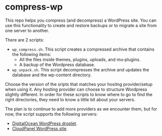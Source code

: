 # compress-wp

This repo helps you compress (and decompress) a WordPress site. You can use this functionality to create and restore backups or to migrate a site from one server to another.

There are 2 scripts:
- `wp_compress.sh`. This script creates a compressed archive that contains the following items:
  - All the files inside themes, plugins, uploads, and mu-plugins.
  - A backup of the Wordpress database.
- `wp_unpack.sh`. This script decompresses the archive and updates the database and the wp-content directory.

Choose the version of the sripts that matches your hositng provider/setup when using it.
Any hosting provider can choose to structure Wordpress slightly different. In order for these scripts to know where to go to find the right directories, they need to know a little bit about your servers.

The plan is to continue to add more providers as we encounter them, but for now, the script supports the following servers:
- [DigitalOcean WordPress droplet](https://marketplace.digitalocean.com/apps/wordpress).
- [CloudPanel WordPress site](https://www.cloudpanel.io/).
